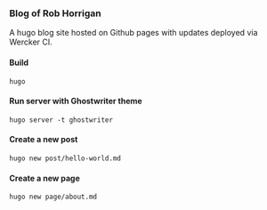 
### Blog of Rob Horrigan
A hugo blog site hosted on Github pages with updates deployed via Wercker CI.

#### Build
```
hugo
```

#### Run server with Ghostwriter theme
```
hugo server -t ghostwriter
```

#### Create a new post
```
hugo new post/hello-world.md
```

#### Create a new page
```
hugo new page/about.md
```

